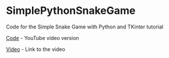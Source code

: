# SimplePythonSnakeGame

Code for the Simple Snake Game with Python and TKinter tutorial

[Code](https://github.com/CodeMasteryYB/SimplePythonSnakeGame/tree/main/Code) - YouTube video version

[Video](https://youtu.be/7gG1v0kzLQs) - Link to the video
